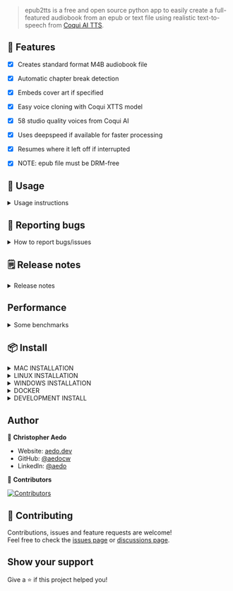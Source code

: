 > epub2tts is a free and open source python app to easily create a full-featured audiobook from an epub or text file using realistic text-to-speech from [Coqui AI TTS](https://github.com/coqui-ai/TTS).

## 🚀 Features

- [x] Creates standard format M4B audiobook file
- [x] Automatic chapter break detection
- [x] Embeds cover art if specified
- [x] Easy voice cloning with Coqui XTTS model
- [x] 58 studio quality voices from Coqui AI
- [x] Uses deepspeed if available for faster processing
- [x] Resumes where it left off if interrupted
- [x] NOTE: epub file must be DRM-free


## 📖 Usage
<details>
<summary> Usage instructions</summary>

## Quickest:
Using VITS model, all defaults, no GPU required:

* `epub2tts mybook.epub` (To change speaker (ex p307 for a good male voice w/Coqui TTS), add: `--speaker p307`)

## Best quality:
1. `epub2tts mybook.epub --export txt`
2. **edit mybook.txt**, replacing "# Part 1" etc with desired chapter names, and removing front matter like table of contents and anything else you do not want read. **Note:** First two lines can be Title: and Author: to use that in audiobook metadata.
3. Choose a voice, [samples here](https://github.com/rejuce/CoquiTTS_XTTS_Examples)
4. `epub2tts mybook.txt --engine xtts --speaker "Damien Black" --cover cover-image.jpg --sayparts`

## Using your own voice clone:
1. `epub2tts mybook.epub --scan`, determine which part to start and end on so you can skip TOC, etc.
2. Secure 1-3 30 second clips of a speaker you really like (`voice-1.wav``, etc)
3. `epub2tts my-book.epub --start 4 --end 20 --xtts voice-1.wav,voice-2.wav,voice-3.wav --cover cover-image.jpg`

## All options
* -h, --help - show this help message and exit
* --engine [ENGINE] - Which TTS engine to use [tts|xtts|openai]
* --xtts [sample-1.wav,sample-2.wav] - Sample wave/mp3 file(s) for XTTS v2 training separated by commas
* --openai OPENAI_API_KEY - OpenAI API key if engine is OpenAI
* --model [MODEL] - TTS model to use, default: tts_models/en/vctk/vits
* --speaker SPEAKER - Speaker to use (ex p335 for VITS, onyx for OpenAI, "Damien Black" for XTTS v2)
* --scan - Scan the epub to show beginning of chapters, then exit
* --start [START] - Chapter/part to start from
* --end [END] - Chapter/part to end with
* --language [LANGUAGE] - Language of the epub, default: en
* --minratio [MINRATIO] - Minimum match ratio between text and transcript, 0 to disable whisper
* --skiplinks - Skip reading any HTML links
* --skipfootnotes - Try to skip reading footnotes
* --sayparts - Say each part number at start of section
* --bitrate [BITRATE] - Specify bitrate for output file
* --debug  - Enable debug output
* --export txt - Export epub contents to file (txt, md coming soon)
* --no-deepspeed - Disable deepspeed
* --cover image.jpg - jpg image to use for cover

</details>

## 🐞 Reporting bugs
<details>
<summary>How to report bugs/issues</summary>

Thank you in advance for reporting any bugs/issues you encounter! If you are having issues, first please [search existing issues](https://github.com/aedocw/epub2tts/issues) to see if anyone else has run into something similar previously.

If you've found something new, please open an issue and be sure to include:
1. The full command you executed
2. The platform (Linux, Windows, OSX, Docker)
3. Your Python version if not using Docker
4. Try running the command again with `--debug --minratio 0` added on, to get more information
5. Relevant output around the crash, including the sentence (should be in debug output) if it crashed during a TTS step

</details>

## 🗒️ Release notes
<details>
<summary>Release notes </summary>

* 20240114: Updated README
* 20240111: Added support for Title & Author in text files
* 20240110: Added support for "--cover image.jpg"

</details>

## Performance
<details>
<summary>Some benchmarks</summary>
VITS model is the fastest, does not require GPU, but does not sound as good as using XTTS. We have not done any comparative benchmarks with that model.

Typical inference times for xtts_v2 averaged over 4 processing chunks (about 4 sentences each) that can be expected:

```
| Hardware                            | Inference Time |
|-------------------------------------|----------------|
| 20x CPU Xeon E5-2630 (without AVX)  | 3.7x realtime  |
| 20x CPU Xeon Silver 4214 (with AVX) | 1.7x realtime  |
| 8x CPU Xeon Silver 4214 (with AVX)  | 2.0x realtime  |
| 2x CPU Xeon Silver 4214 (with AVX)  | 2.9x realtime  |
| Intel N4100 Atom (NAS)              | 4.7x realtime  |
| GPU RTX A2000 4GB (w/o deepspeed)   | 0.4x realtime  |
| GPU RTX A2000 4GB (w deepspeed)     | 0.15x realtime |
```
</details>

## 📦 Install

<details>
<summary>MAC INSTALLATION</summary>

This installation requires Python < 3.12 and [Homebrew](https://brew.sh/) (I use homebrew to install espeak, [pyenv](https://stackoverflow.com/questions/36968425/how-can-i-install-multiple-versions-of-python-on-latest-os-x-and-use-them-in-par) and ffmpeg). Per [this bug](https://github.com/coqui-ai/TTS/issues/2052), mecab should also be installed via homebrew.

Voice models will be saved locally in `~/.local/share/tts`
```
#install dependencies
brew install espeak pyenv ffmpeg mecab
#install epub2tts
git clone https://github.com/aedocw/epub2tts
cd epub2tts
pyenv install 3.11
pyenv local 3.11
#OPTIONAL - install this in a virtual environment
python -m venv .venv && source .venv/bin/activate
pip install .
```
</details>

<details>
<summary>LINUX INSTALLATION</summary>

These instructions are for Ubuntu 22.04 (20.04 showed some depedency issues), but should work (with appropriate package installer mods) for just about any repo. Ensure you have `ffmpeg` installed before use. If you have an NVIDIA GPU you should also [install CUDA toolkit](https://developer.nvidia.com/cuda-downloads) to make use of deepspeed.

Voice models will be saved locally in `~/.local/share/tts`

```
#install dependencies
sudo apt install espeak-ng ffmpeg
#clone the repo
git clone https://github.com/aedocw/epub2tts
cd epub2tts
pip install .
```

**NOTE:** If you have deepspeed installed, it may be detected but not work properly, causing errors. Try [installing CUDA toolkit](https://developer.nvidia.com/cuda-downloads) to see if that resolves the issue. If that does not fix it, add `--no-deepspeed` and it will not be used. Also in that case, open an issue with your details and we will look into it.

</details>

<details>
<summary>WINDOWS INSTALLATION</summary>

Runnig epub2tts in WSL2 with Ubuntu 22 is the easiest approach, but these steps should work for running directly in windows.

1. Install Microsoft C++ Build Tools. Download the installer from https://visualstudio.microsoft.com/visual-cpp-build-tools/ then run the downloaded file `vs_BuildTools.exe` and select the "C++ Buld tools" checkbox leaving all options at their default value. **Note:** This will require about 7 GB of space on C drive.
2. Install espeak-ng from https://github.com/espeak-ng/espeak-ng/releases/latest
3. [Install chocolaty](https://chocolatey.org/install)
4. Install ffmpeg with the command `choco install ffmpeg`, make sure you are in an elevated powershell session.
5. Install python 3.11 with the command `choco install python311`
6. Install git with the command `choco install git`.
7. Decide where you want your epub2tts project to live, documents is a common place. Once you've found a directory you're happy with, clone the project with `git clone https://github.com/aedocw/epub2tts` and cd epub2tts so you're now in your working directory.
8. There are probably a few different ways you can go here, I personally opted for a venv to keep everything organized. Create a venv with the command `python -m venv .venv`
9. Activate the venv, on windows the command is slightly different as you issue `.venv\scripts\activate`
10. Install epub2tts along with the requirements with the command `pip install .`

11. If all goes well, you should be able to call epub2tts from within your venv and update it from this directory going forward. To update, use `git pull` and then `pip install . --upgrade`

**Some errors you may encounter**
* Encountered error while trying to install package lxml
  * Run `pip install lxml` to install the latest version manually then re-run `pip install .`
* ffmpeg not found
  * Rerun the command `choco install ffmpeg``, making sure you are in an elevated powershell session, outside of the virtual environment
* NLTK: punkt not found
  * Run the following to install it: `python -c "import nltk"` then `python -m nltk.downloader punkt`
* Torch not compiled with CUDA enabled
  * `pip install torch torchvision torchaudio --index-url https://download.pytorch.org/whl/cu121`
* If you have deepspeed installed, it may be detected but not work properly, causing errors. If that is the case, add `--no-deepspeed` and it will not be used.

</details>

<details>
<summary>DOCKER</summary>

Voice models will be saved locally in `~/.local/share/tts`

Docker usage does not reliably utilize GPU, if someone wants to work on improving this your PR will be very welcome!

For *Linux and MacOS*:
```
alias epub2tts='docker run -e COQUI_TOS_AGREED=1 -v "$PWD:$PWD" -v ~/.local/share/tts:/root/.local/share/tts -w "$PWD" ghcr.io/aedocw/epub2tts:release'
```

For *Windows*:
Pre-requisites:
* Install Docker Desktop
* From PowerShell run "mkdir ~/.local/share/tts"

```
#Example for running scan of "mybook.epub"
docker run -e COQUI_TOS_AGREED=1 -v ${PWD}/.local/share/tts:/root/.local/share/tts -v ${PWD}:/root -w /root ghcr.io/aedocw/epub2tts:release mybook.epub --scan

#Example for reading parts 3 through 15 of "mybook.epub"
docker run -e COQUI_TOS_AGREED=1 -v ${PWD}/.local/share/tts:/root/.local/share/tts -v ${PWD}:/root -w /root ghcr.io/aedocw/epub2tts:release mybook.epub --start 3 --end 15
```
</details>

<details>
<summary>DEVELOPMENT INSTALL</summary>

```
#clone the repo
git clone https://github.com/aedocw/epub2tts
cd epub2tts
#create a virtual environment
python -m venv .venv
#activate the virtual environment
source .venv/bin/activate
#install dependencies
sudo apt install espeak-ng ffmpeg
pip install -r requirements.txt
```
</details>

## Author

👤 **Christopher Aedo**

- Website: [aedo.dev](https://aedo.dev)
- GitHub: [@aedocw](https://github.com/aedocw)
- LinkedIn: [@aedo](https://linkedin.com/in/aedo)

👥 **Contributors**

[![Contributors](https://contrib.rocks/image?repo=aedocw/epub2tts)](https://github.com/aedocw/epub2tts/graphs/contributors)

## 🤝 Contributing

Contributions, issues and feature requests are welcome!\
Feel free to check the [issues page](https://github.com/aedocw/epub2tts/issues) or [discussions page](https://github.com/aedocw/epub2tts/discussions).

## Show your support

Give a ⭐️ if this project helped you!
